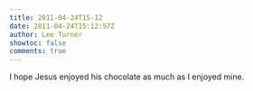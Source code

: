 ```yaml
---
title: 2011-04-24T15-12
date: 2011-04-24T15:12:57Z
author: Lee Turner
showtoc: false
comments: true
---
```


I hope Jesus enjoyed his chocolate as much as I enjoyed mine.


